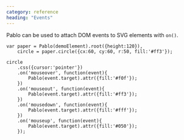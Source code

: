 ```yaml
---
category: reference
heading: "Events"
---
```


Pablo can be used to attach DOM events to SVG elements with `on()`.

    
    var paper = Pablo(demoElement).root({height:120}),
        circle = paper.circle({cx:60, cy:60, r:50, fill:'#ff3'});

    circle
        .css({cursor:'pointer'})
        .on('mouseover', function(event){
            Pablo(event.target).attr({fill:'#f0f'});
        })
        .on('mouseout', function(event){
            Pablo(event.target).attr({fill:'#ff3'});
        })
        .on('mousedown', function(event){
            Pablo(event.target).attr({fill:'#fff'});
        })
        .on('mouseup', function(event){
            Pablo(event.target).attr({fill:'#050'});
        });